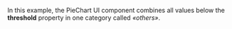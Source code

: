 In&nbsp;this example, the PieChart UI component combines all values below the **threshold** property in&nbsp;one category called _&laquo;others&raquo;_.